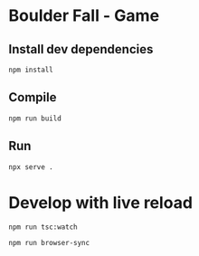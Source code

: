 # Boulder Fall - Game

## Install dev dependencies

```
npm install
```

## Compile

```
npm run build
```

## Run 

```
npx serve .
```

# Develop with live reload

```
npm run tsc:watch
```

```
npm run browser-sync 
```

